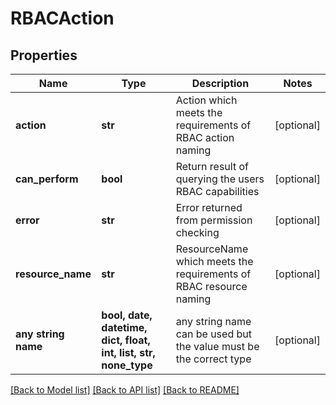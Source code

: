 # RBACAction


## Properties
Name | Type | Description | Notes
------------ | ------------- | ------------- | -------------
**action** | **str** | Action which meets the requirements of RBAC action naming | [optional] 
**can_perform** | **bool** | Return result of querying the users RBAC capabilities | [optional] 
**error** | **str** | Error returned from permission checking | [optional] 
**resource_name** | **str** | ResourceName which meets the requirements of RBAC resource naming | [optional] 
**any string name** | **bool, date, datetime, dict, float, int, list, str, none_type** | any string name can be used but the value must be the correct type | [optional]

[[Back to Model list]](../README.md#documentation-for-models) [[Back to API list]](../README.md#documentation-for-api-endpoints) [[Back to README]](../README.md)


